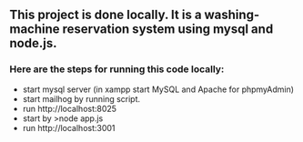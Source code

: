 ## This project is done locally. It is a washing-machine reservation system using mysql and node.js. 
### Here are the steps for running this code locally:

-  start mysql server (in xampp start MySQL and Apache for phpmyAdmin)
-  start mailhog by running script. 
-  run http://localhost:8025
-  start by >node app.js
-  run http://localhost:3001

